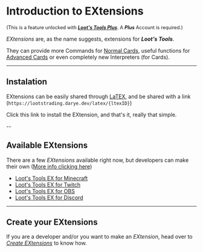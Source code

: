 # Introduction to EXtensions

<sup style="font-size: 90%">(This is a feature unlocked with [***Loot's Tools Plus***](../../plus). A ***Plus*** Account is required.)</sup>

*EXtensions* are, as the name suggests, extensions for ***Loot's Tools***. 

They can provide more Commands for [Normal Cards](../cards/normalCards.md), useful functions for [Advanced Cards](../cards/advCards.md) or even completely new Interpreters (for Cards).

---

## Instalation

EXtensions can be easily shared through [LaTEX](../additionalFeatures/latex/index.md), and be shared with a link (```https://lootstrading.darye.dev/latex/{ltexID}```)

Click this link to install the EXtension, and that's it, really that simple.

--

## Available EXtensions

There are a few *EXtensions* available right now, but developers can make their own ([More info clicking here](developers))

- [Loot's Tools EX for Minecraft](../../extensions/minecraft)
- [Loot's Tools EX for Twitch](../../extensions/twitch)
- [Loot's Tools EX for OBS](../../extensions/obs)
- [Loot's Tools EX for Discord](../../extensions/discord)

---

## Create your EXtensions

If you are a developer and/or you want to make an *EXtension*, head over to [*Create EXtensions*](developers) to know how.